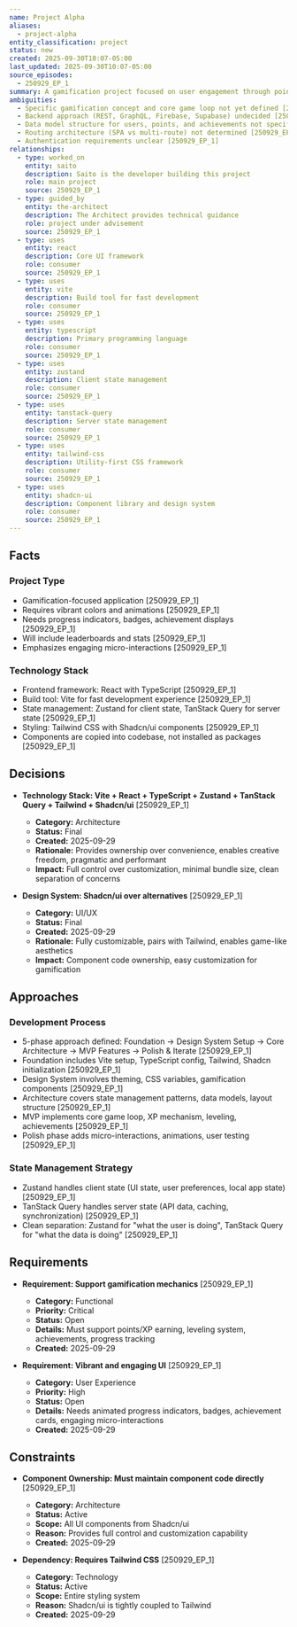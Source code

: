 ```yaml
---
name: Project Alpha
aliases:
  - project-alpha
entity_classification: project
status: new
created: 2025-09-30T10:07-05:00
last_updated: 2025-09-30T10:07-05:00
source_episodes:
  - 250929_EP_1
summary: A gamification project focused on user engagement through points, XP, levels, and achievements. Emphasizes creative freedom and ownership of component code.
ambiguities:
  - Specific gamification concept and core game loop not yet defined [250929_EP_1]
  - Backend approach (REST, GraphQL, Firebase, Supabase) undecided [250929_EP_1]
  - Data model structure for users, points, and achievements not specified [250929_EP_1]
  - Routing architecture (SPA vs multi-route) not determined [250929_EP_1]
  - Authentication requirements unclear [250929_EP_1]
relationships:
  - type: worked_on
    entity: saito
    description: Saito is the developer building this project
    role: main project
    source: 250929_EP_1
  - type: guided_by
    entity: the-architect
    description: The Architect provides technical guidance
    role: project under advisement
    source: 250929_EP_1
  - type: uses
    entity: react
    description: Core UI framework
    role: consumer
    source: 250929_EP_1
  - type: uses
    entity: vite
    description: Build tool for fast development
    role: consumer
    source: 250929_EP_1
  - type: uses
    entity: typescript
    description: Primary programming language
    role: consumer
    source: 250929_EP_1
  - type: uses
    entity: zustand
    description: Client state management
    role: consumer
    source: 250929_EP_1
  - type: uses
    entity: tanstack-query
    description: Server state management
    role: consumer
    source: 250929_EP_1
  - type: uses
    entity: tailwind-css
    description: Utility-first CSS framework
    role: consumer
    source: 250929_EP_1
  - type: uses
    entity: shadcn-ui
    description: Component library and design system
    role: consumer
    source: 250929_EP_1
---
```


## Facts

### Project Type
- Gamification-focused application [250929_EP_1]
- Requires vibrant colors and animations [250929_EP_1]
- Needs progress indicators, badges, achievement displays [250929_EP_1]
- Will include leaderboards and stats [250929_EP_1]
- Emphasizes engaging micro-interactions [250929_EP_1]

### Technology Stack
- Frontend framework: React with TypeScript [250929_EP_1]
- Build tool: Vite for fast development experience [250929_EP_1]
- State management: Zustand for client state, TanStack Query for server state [250929_EP_1]
- Styling: Tailwind CSS with Shadcn/ui components [250929_EP_1]
- Components are copied into codebase, not installed as packages [250929_EP_1]

## Decisions

- **Technology Stack: Vite + React + TypeScript + Zustand + TanStack Query + Tailwind + Shadcn/ui** [250929_EP_1]
  - **Category:** Architecture
  - **Status:** Final
  - **Created:** 2025-09-29
  - **Rationale:** Provides ownership over convenience, enables creative freedom, pragmatic and performant
  - **Impact:** Full control over customization, minimal bundle size, clean separation of concerns

- **Design System: Shadcn/ui over alternatives** [250929_EP_1]
  - **Category:** UI/UX
  - **Status:** Final
  - **Created:** 2025-09-29
  - **Rationale:** Fully customizable, pairs with Tailwind, enables game-like aesthetics
  - **Impact:** Component code ownership, easy customization for gamification

## Approaches

### Development Process
- 5-phase approach defined: Foundation → Design System Setup → Core Architecture → MVP Features → Polish & Iterate [250929_EP_1]
- Foundation includes Vite setup, TypeScript config, Tailwind, Shadcn initialization [250929_EP_1]
- Design System involves theming, CSS variables, gamification components [250929_EP_1]
- Architecture covers state management patterns, data models, layout structure [250929_EP_1]
- MVP implements core game loop, XP mechanism, leveling, achievements [250929_EP_1]
- Polish phase adds micro-interactions, animations, user testing [250929_EP_1]

### State Management Strategy
- Zustand handles client state (UI state, user preferences, local app state) [250929_EP_1]
- TanStack Query handles server state (API data, caching, synchronization) [250929_EP_1]
- Clean separation: Zustand for "what the user is doing", TanStack Query for "what the data is doing" [250929_EP_1]

## Requirements

- **Requirement: Support gamification mechanics** [250929_EP_1]
  - **Category:** Functional
  - **Priority:** Critical
  - **Status:** Open
  - **Details:** Must support points/XP earning, leveling system, achievements, progress tracking
  - **Created:** 2025-09-29

- **Requirement: Vibrant and engaging UI** [250929_EP_1]
  - **Category:** User Experience
  - **Priority:** High
  - **Status:** Open
  - **Details:** Needs animated progress indicators, badges, achievement cards, engaging micro-interactions
  - **Created:** 2025-09-29

## Constraints

- **Component Ownership: Must maintain component code directly** [250929_EP_1]
  - **Category:** Architecture
  - **Status:** Active
  - **Scope:** All UI components from Shadcn/ui
  - **Reason:** Provides full control and customization capability
  - **Created:** 2025-09-29

- **Dependency: Requires Tailwind CSS** [250929_EP_1]
  - **Category:** Technology
  - **Status:** Active
  - **Scope:** Entire styling system
  - **Reason:** Shadcn/ui is tightly coupled to Tailwind
  - **Created:** 2025-09-29